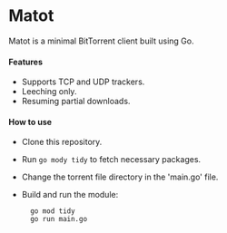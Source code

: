 # Matot
Matot is a minimal BitTorrent client built using Go.

#### Features
- Supports TCP and UDP trackers.
- Leeching only.
- Resuming partial downloads.

#### How to use
- Clone this repository.
- Run `go mody tidy` to fetch necessary packages.
- Change the torrent file directory in the 'main.go' file.
- Build and run the module:

  ```
    go mod tidy
    go run main.go
  ```

